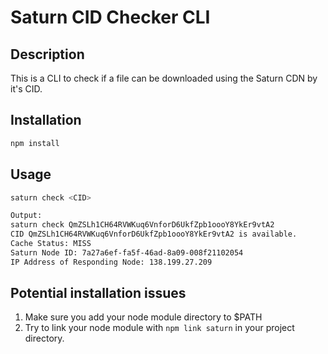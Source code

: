 # Saturn CID Checker CLI

## Description
This is a CLI to check if a file can be downloaded using the Saturn CDN by it's CID.

## Installation

```Typescript
npm install
```

## Usage

```bash
saturn check <CID> 

Output:
saturn check QmZSLh1CH64RVWKuq6VnforD6UkfZpb1oooY8YkEr9vtA2
CID QmZSLh1CH64RVWKuq6VnforD6UkfZpb1oooY8YkEr9vtA2 is available.
Cache Status: MISS
Saturn Node ID: 7a27a6ef-fa5f-46ad-8a09-008f21102054
IP Address of Responding Node: 138.199.27.209
```

## Potential installation issues

1. Make sure you add your node module directory to $PATH
2. Try to link your node module with `npm link saturn` in your project directory.